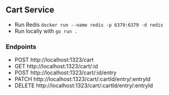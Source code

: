 ## Cart Service
* Run Redis `docker run --name redis -p 6379:6379 -d redis`
* Run locally with  `go run .`

### Endpoints
* POST http://localhost:1323/cart
* GET http://localhost:1323/cart/:id
* POST http://localhost:1323/cart/:id/entry
* PATCH http://localhost:1323/cart/:cartId/entry/:entryId
* DELETE http://localhost:1323/cart/:cartId/entry/:entryId
